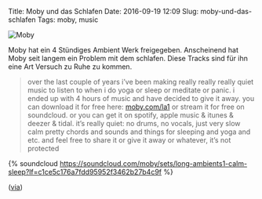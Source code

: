Title: Moby und das Schlafen
Date: 2016-09-19 12:09
Slug: moby-und-das-schlafen
Tags: moby, music

![Moby]({static}/images/moby-calm_sleep.jpg)

Moby hat ein 4 Stündiges Ambient Werk freigegeben. Anscheinend hat Moby seit langem ein Problem mit dem schlafen. Diese Tracks sind für ihn eine Art Versuch zu Ruhe zu kommen.

> over the last couple of years i’ve been making really really really quiet music to listen to when i do yoga or sleep or meditate or panic. i ended up with 4  hours of music and have decided to give it away. you can download it for free here: [moby.com/la1](moby.com/la1) or stream it for free on soundcloud. or you can get it on spotify, apple music & itunes & deezer & tidal. it’s really quiet: no drums, no vocals, just very slow calm pretty chords and sounds and things for sleeping and yoga and etc. and feel free to share it or give it away or whatever, it’s not protected

{% soundcloud https://soundcloud.com/moby/sets/long-ambients1-calm-sleep?lf=c1ce5c176a7fdd95952f3462b27b4c9f %}

([via](http://www.openculture.com/2016/06/moby-lets-you-download-4-hours-of-ambient-music-to-help-you-sleep.html))
